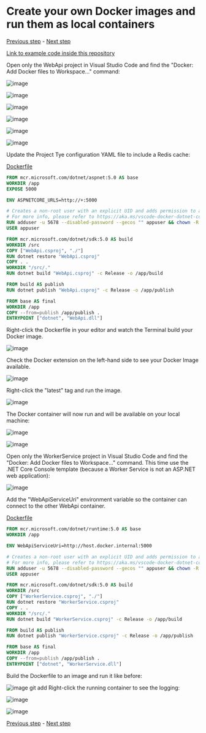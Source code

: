 # Create your own Docker images and run them as local containers

[Previous step](step-08.md) - [Next step](step-10.md)

[Link to example code inside this repository](part-2/step-09/)

Open only the WebApi project in Visual Studio Code and find the "Docker: Add Docker files to Workspace..." command:

![image](images/sshot-30.png)

![image](images/sshot-31.png)

![image](images/sshot-32.png)

![image](images/sshot-33.png)

![image](images/sshot-34.png)

![image](images/sshot-35.png)

Update the Project Tye configuration YAML file to include a Redis cache:

[Dockerfile](part-2/step-09/WebApi/Dockerfile)

```dockerfile
FROM mcr.microsoft.com/dotnet/aspnet:5.0 AS base
WORKDIR /app
EXPOSE 5000

ENV ASPNETCORE_URLS=http://+:5000

# Creates a non-root user with an explicit UID and adds permission to access the /app folder
# For more info, please refer to https://aka.ms/vscode-docker-dotnet-configure-containers
RUN adduser -u 5678 --disabled-password --gecos "" appuser && chown -R appuser /app
USER appuser

FROM mcr.microsoft.com/dotnet/sdk:5.0 AS build
WORKDIR /src
COPY ["WebApi.csproj", "./"]
RUN dotnet restore "WebApi.csproj"
COPY . .
WORKDIR "/src/."
RUN dotnet build "WebApi.csproj" -c Release -o /app/build

FROM build AS publish
RUN dotnet publish "WebApi.csproj" -c Release -o /app/publish

FROM base AS final
WORKDIR /app
COPY --from=publish /app/publish .
ENTRYPOINT ["dotnet", "WebApi.dll"]
```

Right-click the Dockerfile in your editor and watch the Terminal build your Docker image.

![image](images/sshot-36.png)

Check the Docker extension on the left-hand side to see your Docker Image available.

![image](images/sshot-37.png)

Right-click the "latest" tag and run the image.

![image](images/sshot-38.png)

The Docker container will now run and will be available on your local machine:

![image](images/sshot-39.png)

![image](images/sshot-40.png)

Open only the WorkerService project in Visual Studio Code and find the "Docker: Add Docker files to Workspace..." command. This time use the .NET Core Console template (because a Worker Service is not an ASP.NET web application):

![image](images/sshot-41.png)

Add the "WebApiServiceUri" environment variable so the container can connect to the other WebApi container.

[Dockerfile](part-2/step-09/WorkerService/Dockerfile)

```dockerfile
FROM mcr.microsoft.com/dotnet/runtime:5.0 AS base
WORKDIR /app

ENV WebApiServiceUri=http://host.docker.internal:5000

# Creates a non-root user with an explicit UID and adds permission to access the /app folder
# For more info, please refer to https://aka.ms/vscode-docker-dotnet-configure-containers
RUN adduser -u 5678 --disabled-password --gecos "" appuser && chown -R appuser /app
USER appuser

FROM mcr.microsoft.com/dotnet/sdk:5.0 AS build
WORKDIR /src
COPY ["WorkerService.csproj", "./"]
RUN dotnet restore "WorkerService.csproj"
COPY . .
WORKDIR "/src/."
RUN dotnet build "WorkerService.csproj" -c Release -o /app/build

FROM build AS publish
RUN dotnet publish "WorkerService.csproj" -c Release -o /app/publish

FROM base AS final
WORKDIR /app
COPY --from=publish /app/publish .
ENTRYPOINT ["dotnet", "WorkerService.dll"]
```

Build the Dockerfile to an image and run it like before:

![image](images/sshot-42.png)
git add 
Right-click the running container to see the logging:

![image](images/sshot-43.png)

![image](images/sshot-44.png)

[Previous step](step-08.md) - [Next step](step-10.md)